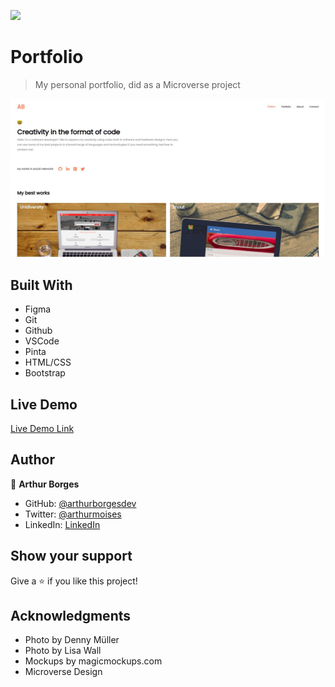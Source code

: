![](https://img.shields.io/badge/Microverse-blueviolet)

# Portfolio

> My personal portfolio, did as a Microverse project

![portfolio-screenshot](./img/portfolio-screenshot.jpg)


## Built With

- Figma
- Git
- Github
- VSCode
- Pinta
- HTML/CSS
- Bootstrap

## Live Demo

[Live Demo Link](https://livedemo.com)


## Author

👤 **Arthur Borges**

- GitHub: [@arthurborgesdev](https://github.com/arthurborgesdev)
- Twitter: [@arthurmoises](https://twitter.com/arthurmoises)
- LinkedIn: [LinkedIn](https://linkedin.com/in/arthurmoises)

## Show your support

Give a ⭐️ if you like this project!

## Acknowledgments

- Photo by Denny Müller
- Photo by Lisa Wall
- Mockups by magicmockups.com
- Microverse Design